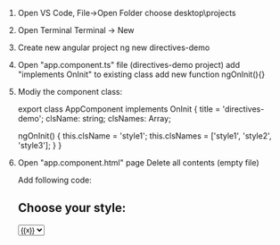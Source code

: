 1. Open VS Code, File->Open Folder
    choose desktop\projects

2. Open Terminal Terminal -> New

3. Create new angular project
    ng new directives-demo

4. Open "app.component.ts" file (directives-demo project)
    add "implements OnInit" to existing class
    add new function ngOnInit(){}

5. Modiy the component class:

    export class AppComponent implements OnInit {
    title = 'directives-demo';
    clsName: string;
    clsNames: Array<string>;

    ngOnInit() {
        this.clsName = 'style1';
        this.clsNames = ['style1', 'style2', 'style3'];
        }
    }

6. Open "app.component.html" page
    Delete all contents (empty file)

    Add following code:

    <div>
    <h2>Choose your style: </h2>
    <select name="stylechooser">
        <option *ngFor="let x of clsNames" [value]="x">{{x}}</option>
    </select>
    </div>


